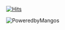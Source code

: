 [![Hits](https://hits.seeyoufarm.com/api/count/incr/badge.svg?url=https%3A%2F%2Fgithub.com%2FMangov0id%2FMangov0id&count_bg=%23457B1C&title_bg=%23555555&icon=postwoman.svg&icon_color=%23E7E7E7&title=Hits&edge_flat=false)](https://hits.seeyoufarm.com)

![PoweredbyMangos](https://img.shields.io/badge/%F0%9F%A5%AD%20Powered%20By-Mangos-orange)
<!--
**Mangov0id/Mangov0id** is a ✨ _special_ ✨ repository because its `README.md` (this file) appears on your GitHub profile.

Here are some ideas to get you started:

- 🔭 I’m currently working on ...
- 🌱 I’m currently learning ...
- 👯 I’m looking to collaborate on ...
- 🤔 I’m looking for help with ...
- 💬 Ask me about ...
- 📫 How to reach me: ...
- 😄 Pronouns: ...
- ⚡ Fun fact: ...
-->

